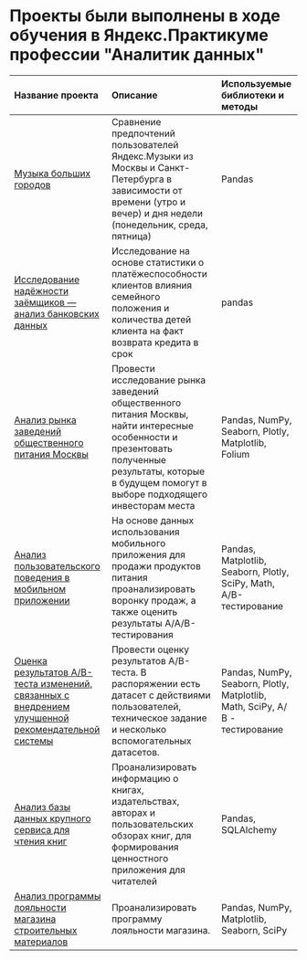 # Проекты были выполнены в ходе обучения в Яндекс.Практикуме профессии "Аналитик данных"
| Название проекта | Описание | Используемые библиотеки и методы|
| :-------------------- | :--------------------- |:---------------------------|
| [Музыка больших городов](Music/1_big_cities_music_.ipynb) | Сравнение предпочтений пользователей Яндекс.Музыки из Москвы и Санкт-Петербурга в зависимости от времени (утро и вечер) и дня недели (понедельник, среда, пятница) | Pandas |
| [Исследование надёжности заёмщиков — анализ банковских данных]() | Исследование на основе статистики о платёжеспособности клиентов влияния семейного положения и количества детей клиента на факт возврата кредита в срок | pandas |
| [Анализ рынка заведений общественного питания Москвы](Moscow_food/Moskow_food_for_investors_.ipynb) | Провести исследование рынка заведений общественного питания Москвы, найти интересные особенности и презентовать полученные результаты, которые в будущем помогут в выборе подходящего инвесторам места | Pandas, NumPy, Seaborn, Plotly, Matplotlib, Folium |
| [Анализ пользовательского поведения в мобильном приложении](Mobile_app/Mobile_app_.ipynb) | На основе данных использования мобильного приложения для продажи продуктов питания проанализировать воронку продаж, а также оценить результаты A/A/B-тестирования  | Pandas, Matplotlib, Seaborn, Plotly, SciPy, Math, A/B-тестирование |
| [Оценка результатов A/B-теста изменений, связанных с внедрением улучшенной рекомендательной системы](AB_test_final/AB_test_final_project_.ipynb) | Провести оценку результатов A/B-теста. В распоряжении есть датасет с действиями пользователей, техническое задание и несколько вспомогательных датасетов. | Pandas, NumPy, Seaborn, Plotly, Matplotlib, Math, SciPy, А/В - тестирование|
| [Анализ базы данных крупного сервиса для чтения книг](SQL_book_read_service/SQL_book_service_.ipynb) | Проанализировать информацию о книгах, издательствах, авторах и пользовательских обзорах книг, для формирования ценностного приложения для читателей | Pandas, SQLAlchemy |
| [Анализ программы лояльности магазина строительных материалов](Retail_loyality_program/retail_loyality_program_.ipynb) | Проанализировать программу лояльности магазина. | Pandas, NumPy, Matplotlib, Seaborn, SciPy |
